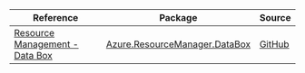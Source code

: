 | Reference | Package | Source |
|---|---|---|
|[Resource Management - Data Box](resourcemanager.databox-readme.md)|[Azure.ResourceManager.DataBox](https://www.nuget.org/packages/Azure.ResourceManager.DataBox)|[GitHub](https://github.com/Azure/azure-sdk-for-net/blob/main/sdk/databox/Azure.ResourceManager.DataBox)|
